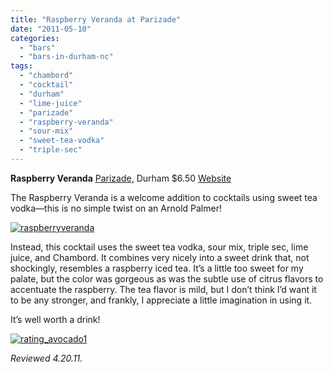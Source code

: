 ```yaml
---
title: "Raspberry Veranda at Parizade"
date: "2011-05-10"
categories: 
  - "bars"
  - "bars-in-durham-nc"
tags: 
  - "chambord"
  - "cocktail"
  - "durham"
  - "lime-juice"
  - "parizade"
  - "raspberry-veranda"
  - "sour-mix"
  - "sweet-tea-vodka"
  - "triple-sec"
---
```


**Raspberry Veranda** [Parizade,](http://www.thegourmez.com/?p=1159) Durham $6.50 [Website](http://www.parizadedurham.com/index.html)

The Raspberry Veranda is a welcome addition to cocktails using sweet tea vodka—this is no simple twist on an Arnold Palmer!

[![](http://s3.amazonaws.com/thegourmez-wpmedia/2011/05/raspberryveranda.jpg "raspberryveranda")](http://s3.amazonaws.com/thegourmez-wpmedia/2011/05/raspberryveranda.jpg)

Instead, this cocktail uses the sweet tea vodka, sour mix, triple sec, lime juice, and Chambord. It combines very nicely into a sweet drink that, not shockingly, resembles a raspberry iced tea. It’s a little too sweet for my palate, but the color was gorgeous as was the subtle use of citrus flavors to accentuate the raspberry. The tea flavor is mild, but I don’t think I’d want it to be any stronger, and frankly, I appreciate a little imagination in using it.

It’s well worth a drink!

[![](http://s3.amazonaws.com/thegourmez-wpmedia/2009/02/rating_avocado1.gif "rating_avocado1")](http://s3.amazonaws.com/thegourmez-wpmedia/2009/02/rating_avocado1.gif)

_Reviewed 4.20.11._
